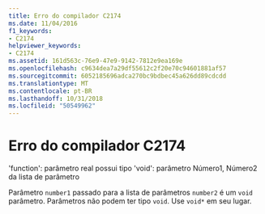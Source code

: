 ```yaml
---
title: Erro do compilador C2174
ms.date: 11/04/2016
f1_keywords:
- C2174
helpviewer_keywords:
- C2174
ms.assetid: 161d563c-76e9-47e9-9142-7812e9ea169e
ms.openlocfilehash: c9634dea7a29df55612c2f20e70c94601881af57
ms.sourcegitcommit: 6052185696adca270bc9bdbec45a626dd89cdcdd
ms.translationtype: MT
ms.contentlocale: pt-BR
ms.lasthandoff: 10/31/2018
ms.locfileid: "50549962"
---
```

# <a name="compiler-error-c2174"></a>Erro do compilador C2174

'function': parâmetro real possui tipo 'void': parâmetro Número1, Número2 da lista de parâmetro

Parâmetro `number1` passado para a lista de parâmetros `number2` é um `void` parâmetro. Parâmetros não podem ter tipo `void`. Use `void*` em seu lugar.